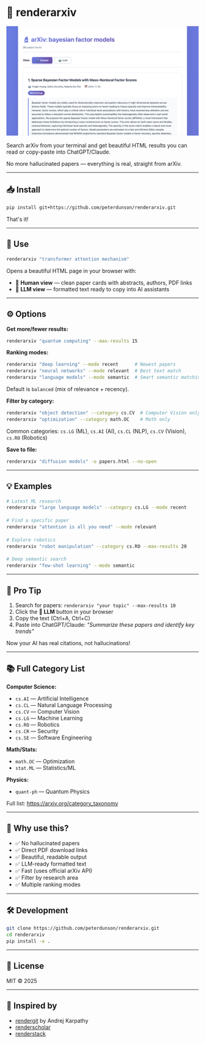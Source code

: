 # 🔬 renderarxiv

![renderarxiv demo](readme.png)

Search arXiv from your terminal and get beautiful HTML results you can read or copy-paste into ChatGPT/Claude.

No more hallucinated papers — everything is real, straight from arXiv.

---

## 📥 Install

```bash
pip install git+https://github.com/peterdunson/renderarxiv.git
```

That's it!

---

## 🚀 Use

```bash
renderarxiv "transformer attention mechanism"
```

Opens a beautiful HTML page in your browser with:
- 👤 **Human view** — clean paper cards with abstracts, authors, PDF links
- 🤖 **LLM view** — formatted text ready to copy into AI assistants

---

## ⚙️ Options

**Get more/fewer results:**
```bash
renderarxiv "quantum computing" --max-results 15
```

**Ranking modes:**
```bash
renderarxiv "deep learning" --mode recent      # Newest papers
renderarxiv "neural networks" --mode relevant  # Best text match
renderarxiv "language models" --mode semantic  # Smart semantic matching
```

Default is `balanced` (mix of relevance + recency).

**Filter by category:**
```bash
renderarxiv "object detection" --category cs.CV  # Computer Vision only
renderarxiv "optimization" --category math.OC    # Math only
```

Common categories: `cs.LG` (ML), `cs.AI` (AI), `cs.CL` (NLP), `cs.CV` (Vision), `cs.RO` (Robotics)

**Save to file:**
```bash
renderarxiv "diffusion models" -o papers.html --no-open
```

---

## 💡 Examples

```bash
# Latest ML research
renderarxiv "large language models" --category cs.LG --mode recent

# Find a specific paper
renderarxiv "attention is all you need" --mode relevant

# Explore robotics
renderarxiv "robot manipulation" --category cs.RO --max-results 20

# Deep semantic search
renderarxiv "few-shot learning" --mode semantic
```

---

## 🎯 Pro Tip

1. Search for papers: `renderarxiv "your topic" --max-results 10`
2. Click the **🤖 LLM** button in your browser
3. Copy the text (Ctrl+A, Ctrl+C)
4. Paste into ChatGPT/Claude: *"Summarize these papers and identify key trends"*

Now your AI has real citations, not hallucinations!

---

## 📚 Full Category List

**Computer Science:**
- `cs.AI` — Artificial Intelligence
- `cs.CL` — Natural Language Processing
- `cs.CV` — Computer Vision
- `cs.LG` — Machine Learning
- `cs.RO` — Robotics
- `cs.CR` — Security
- `cs.SE` — Software Engineering

**Math/Stats:**
- `math.OC` — Optimization
- `stat.ML` — Statistics/ML

**Physics:**
- `quant-ph` — Quantum Physics

Full list: https://arxiv.org/category_taxonomy

---

## 🤔 Why use this?

- ✅ No hallucinated papers
- ✅ Direct PDF download links
- ✅ Beautiful, readable output
- ✅ LLM-ready formatted text
- ✅ Fast (uses official arXiv API)
- ✅ Filter by research area
- ✅ Multiple ranking modes

---

## 🛠️ Development

```bash
git clone https://github.com/peterdunson/renderarxiv.git
cd renderarxiv
pip install -e .
```

---

## 📄 License

MIT © 2025

---

## 🙏 Inspired by

- [rendergit](https://github.com/karpathy/rendergit) by Andrej Karpathy
- [renderscholar](https://github.com/peterdunson/renderscholar)
- [renderstack](https://github.com/peterdunson/renderstack)